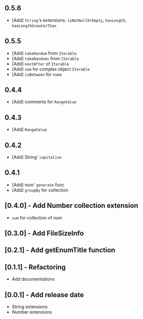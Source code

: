 ## 0.5.6

* [Add] `String`'s extensions: `isNotNullOrEmpty`, `hasLength`, `hasLengthGreaterThan`

## 0.5.5

* [Add] `takeRandom` from `Iterable`
* [Add] `takeRandoms` from `Iterable`
* [Add] `nextAfter` of `Iterable`
* [Add] `sum` for complex object `Iterable`
* [Add] `isBetween` for `num`s

## 0.4.4

* [Add] comments for `RangeValue`

## 0.4.3

* [Add] `RangeValue`

## 0.4.2

* [Add] String' `capitalize`

## 0.4.1

* [Add] num' `generate` func
* [Add] `groupBy` for collection

## [0.4.0] - Add Number collection extension

* `sum` for collection of num

## [0.3.0] -  Add FileSizeInfo

## [0.2.1] - Add getEnumTitle function

## [0.1.1] - Refactoring

* Add documentations

## [0.0.1] - Add release date

* String extensions
* Number extensions
